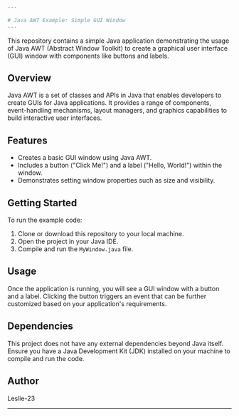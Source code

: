 ```yaml
---

# Java AWT Example: Simple GUI Window
---
```


This repository contains a simple Java application demonstrating the usage of Java AWT (Abstract Window Toolkit) to create a graphical user interface (GUI) window with components like buttons and labels.

## Overview

Java AWT is a set of classes and APIs in Java that enables developers to create GUIs for Java applications. It provides a range of components, event-handling mechanisms, layout managers, and graphics capabilities to build interactive user interfaces.

## Features

- Creates a basic GUI window using Java AWT.
- Includes a button ("Click Me!") and a label ("Hello, World!") within the window.
- Demonstrates setting window properties such as size and visibility.

## Getting Started

To run the example code:

1. Clone or download this repository to your local machine.
2. Open the project in your Java IDE.
3. Compile and run the `MyWindow.java` file.

## Usage

Once the application is running, you will see a GUI window with a button and a label. Clicking the button triggers an event that can be further customized based on your application's requirements.

## Dependencies

This project does not have any external dependencies beyond Java itself. Ensure you have a Java Development Kit (JDK) installed on your machine to compile and run the code.



## Author

Leslie-23

---

